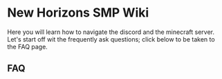 # New Horizons SMP Wiki

Here you will learn how to navigate the discord and the minecraft server.
Let's start off wit the frequently ask questions; click below to be taken to the FAQ page.

## FAQ
